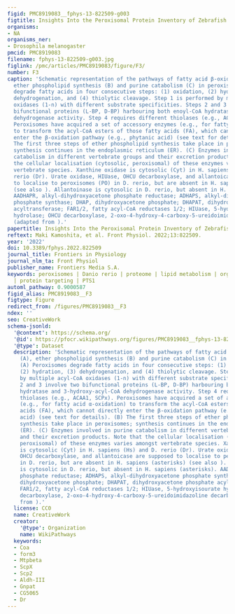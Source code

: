 ```yaml
---
figid: PMC8919083__fphys-13-822509-g003
figtitle: Insights Into the Peroxisomal Protein Inventory of Zebrafish
organisms:
- NA
organisms_ner:
- Drosophila melanogaster
pmcid: PMC8919083
filename: fphys-13-822509-g003.jpg
figlink: /pmc/articles/PMC8919083/figure/F3/
number: F3
caption: 'Schematic representation of the pathways of fatty acid β-oxidation (A),
  ether phospholipid synthesis (B) and purine catabolism (C) in peroxisomes. (A) Peroxisomes
  degrade fatty acids in four consecutive steps: (1) oxidation, (2) hydration, (3)
  dehydrogenation, and (4) thiolytic cleavage. Step 1 is performed by multiple acyl-CoA
  oxidases (1-n) with different substrate specificities. Steps 2 and 3 involve two
  bifunctional proteins (L-BP, D-BP) harbouring both enoyl-CoA hydratase and 3-hydroxy-acyl-CoA
  dehydrogenase activity. Step 4 requires different thiolases (e.g., ACAA1, SCPx).
  Peroxisomes have acquired a set of accessory enzymes (e.g., for fatty acid α-oxidation)
  to transform the acyl-CoA esters of those fatty acids (FA), which cannot directly
  enter the β-oxidation pathway (e.g., phytanic acid) (see text for details). (B)
  The first three steps of ether phospholipid synthesis take place in peroxisomes;
  synthesis continues in the endoplasmic reticulum (ER). (C) Enzymes involved in purine
  catabolism in different vertebrate groups and their excretion products. Note that
  the cellular localisation (cytosolic, peroxisomal) of these enzymes varies amongst
  vertebrate species. Xanthine oxidase is cytosolic (Cyt) in H. sapiens (Hs) and D.
  rerio (Dr). Urate oxidase, HIUase, OHCU decarboxylase, and allantoicase are supposed
  to localise to peroxisomes (PO) in D. rerio, but are absent in H. sapiens (asterisks)
  (see also ). Allantoinase is cytosolic in D. rerio, but absent in H. sapiens (asterisks).
  AADHAPR, alkyl-dihydroxyacetone phosphate reductase; ADHAPS, alkyl-dihydroxyacetone
  phosphate synthase; DHAP, dihydroxyacetone phosphate; DHAPAT, dihydroxyacetone phosphate
  acyltransferase; FAR1/2, fatty acyl-CoA reductases 1/2; HIUase, 5-hydroxyisourate
  hydrolase; OHCU decarboxylase, 2-oxo-4-hydroxy-4-carboxy-5-ureidoimidazoline decarboxylase
  (adapted from ).'
papertitle: Insights Into the Peroxisomal Protein Inventory of Zebrafish.
reftext: Maki Kamoshita, et al. Front Physiol. 2022;13:822509.
year: '2022'
doi: 10.3389/fphys.2022.822509
journal_title: Frontiers in Physiology
journal_nlm_ta: Front Physiol
publisher_name: Frontiers Media S.A.
keywords: peroxisomes | Danio rerio | proteome | lipid metabolism | organelle biogenesis
  | protein targeting | PTS1
automl_pathway: 0.9000587
figid_alias: PMC8919083__F3
figtype: Figure
redirect_from: /figures/PMC8919083__F3
ndex: ''
seo: CreativeWork
schema-jsonld:
  '@context': https://schema.org/
  '@id': https://pfocr.wikipathways.org/figures/PMC8919083__fphys-13-822509-g003.html
  '@type': Dataset
  description: 'Schematic representation of the pathways of fatty acid β-oxidation
    (A), ether phospholipid synthesis (B) and purine catabolism (C) in peroxisomes.
    (A) Peroxisomes degrade fatty acids in four consecutive steps: (1) oxidation,
    (2) hydration, (3) dehydrogenation, and (4) thiolytic cleavage. Step 1 is performed
    by multiple acyl-CoA oxidases (1-n) with different substrate specificities. Steps
    2 and 3 involve two bifunctional proteins (L-BP, D-BP) harbouring both enoyl-CoA
    hydratase and 3-hydroxy-acyl-CoA dehydrogenase activity. Step 4 requires different
    thiolases (e.g., ACAA1, SCPx). Peroxisomes have acquired a set of accessory enzymes
    (e.g., for fatty acid α-oxidation) to transform the acyl-CoA esters of those fatty
    acids (FA), which cannot directly enter the β-oxidation pathway (e.g., phytanic
    acid) (see text for details). (B) The first three steps of ether phospholipid
    synthesis take place in peroxisomes; synthesis continues in the endoplasmic reticulum
    (ER). (C) Enzymes involved in purine catabolism in different vertebrate groups
    and their excretion products. Note that the cellular localisation (cytosolic,
    peroxisomal) of these enzymes varies amongst vertebrate species. Xanthine oxidase
    is cytosolic (Cyt) in H. sapiens (Hs) and D. rerio (Dr). Urate oxidase, HIUase,
    OHCU decarboxylase, and allantoicase are supposed to localise to peroxisomes (PO)
    in D. rerio, but are absent in H. sapiens (asterisks) (see also ). Allantoinase
    is cytosolic in D. rerio, but absent in H. sapiens (asterisks). AADHAPR, alkyl-dihydroxyacetone
    phosphate reductase; ADHAPS, alkyl-dihydroxyacetone phosphate synthase; DHAP,
    dihydroxyacetone phosphate; DHAPAT, dihydroxyacetone phosphate acyltransferase;
    FAR1/2, fatty acyl-CoA reductases 1/2; HIUase, 5-hydroxyisourate hydrolase; OHCU
    decarboxylase, 2-oxo-4-hydroxy-4-carboxy-5-ureidoimidazoline decarboxylase (adapted
    from ).'
  license: CC0
  name: CreativeWork
  creator:
    '@type': Organization
    name: WikiPathways
  keywords:
  - Coa
  - form3
  - Mtpbeta
  - ScpX
  - Scp2
  - Aldh-III
  - Gnpat
  - CG5065
  - Dr
---
```


